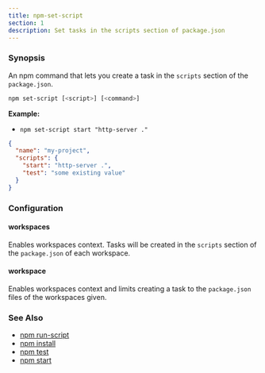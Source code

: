 ```yaml
---
title: npm-set-script
section: 1
description: Set tasks in the scripts section of package.json
---
```


### Synopsis
An npm command that lets you create a task in the `scripts` section of the `package.json`.

```bash
npm set-script [<script>] [<command>]
```


**Example:**

* `npm set-script start "http-server ."`

```json
{
  "name": "my-project",
  "scripts": {
    "start": "http-server .",
    "test": "some existing value"
  }
}
```

### Configuration

#### workspaces

Enables workspaces context. Tasks will be created in the `scripts` section
of the `package.json` of each workspace.

#### workspace

Enables workspaces context and limits creating a task to the
`package.json` files of the workspaces given.


### See Also

* [npm run-script](/commands/npm-run-script)
* [npm install](/commands/npm-install)
* [npm test](/commands/npm-test)
* [npm start](/commands/npm-start)
